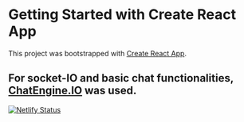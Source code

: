 # Getting Started with Create React App

This project was bootstrapped with [Create React App](https://github.com/facebook/create-react-app).
## For socket-IO and basic chat functionalities, [ChatEngine.IO](https://chatengine.io/) was used.

[![Netlify Status](https://api.netlify.com/api/v1/badges/79094fd7-126c-4789-bd45-0053e02f0455/deploy-status)](https://app.netlify.com/sites/chat-wat/deploys)